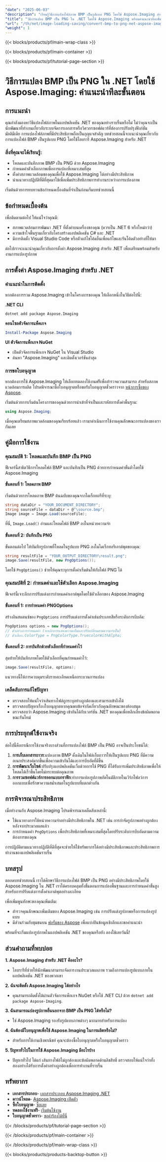 ```yaml
---
"date": "2025-06-03"
"description": "เรียนรู้วิธีการแปลงไฟล์ภาพ BMP เป็นรูปแบบ PNG โดยใช้ Aspose.Imaging สำหรับ .NET คู่มือนี้ครอบคลุมถึงการติดตั้ง ตัวอย่างการเขียนโค้ด และแนวทางปฏิบัติที่ดีที่สุด"
"title": "วิธีการแปลง BMP เป็น PNG ใน .NET โดยใช้ Aspose.Imaging พร้อมคำแนะนำทีละขั้นตอน"
"url": "/th/net/image-loading-saving/convert-bmp-to-png-net-aspose-imaging/"
"weight": 1
---
```


{{< blocks/products/pf/main-wrap-class >}}

{{< blocks/products/pf/main-container >}}

{{< blocks/products/pf/tutorial-page-section >}}
# วิธีการแปลง BMP เป็น PNG ใน .NET โดยใช้ Aspose.Imaging: คำแนะนำทีละขั้นตอน

## การแนะนำ

คุณกำลังมองหาวิธีแปลงไฟล์ภาพในแอปพลิเคชัน .NET ของคุณอย่างราบรื่นหรือไม่ ไม่ว่าคุณจะเป็นนักพัฒนาที่ทำงานเกี่ยวกับระบบจัดการเอกสารหรือวิศวกรซอฟต์แวร์ที่ต้องการปรับปรุงฟังก์ชันมัลติมีเดีย การแปลงไฟล์ภาพที่มีประสิทธิภาพถือเป็นกุญแจสำคัญ บทช่วยสอนนี้จะแนะนำคุณเกี่ยวกับการแปลงไฟล์ BMP เป็นรูปแบบ PNG โดยใช้ไลบรารี Aspose.Imaging สำหรับ .NET

### สิ่งที่คุณจะได้เรียนรู้:
- โหลดและบันทึกภาพ BMP เป็น PNG ด้วย Aspose.Imaging
- กำหนดค่าตัวเลือกภาพเพื่อการแปลงที่เหมาะสมที่สุด
- ตั้งค่าสภาพแวดล้อมของคุณเพื่อใช้ Aspose.Imaging ได้อย่างมีประสิทธิภาพ
- นําแนวทางปฏิบัติที่ดีที่สุดมาใช้เพื่อเพิ่มประสิทธิภาพการทำงานระหว่างการแปลงภาพ

เริ่มต้นด้วยการทบทวนข้อกำหนดเบื้องต้นที่จำเป็นก่อนเริ่มบทช่วยสอนนี้

## ข้อกำหนดเบื้องต้น

เพื่อติดตามต่อไป ให้แน่ใจว่าคุณมี:
- สภาพแวดล้อมการพัฒนา .NET ที่ตั้งค่าบนเครื่องของคุณ (ควรเป็น .NET 6 หรือใหม่กว่า)
- ความเข้าใจพื้นฐานเกี่ยวกับโครงสร้างแอปพลิเคชัน C# และ .NET
- มีการติดตั้ง Visual Studio Code หรือตัวแก้ไขโค้ดอื่นเพื่อแก้ไขและรันโค้ดตัวอย่างที่ให้มา

ต่อไปเราจะแนะนำคุณเกี่ยวกับการตั้งค่า Aspose.Imaging สำหรับ .NET เพื่อเตรียมพร้อมสำหรับงานการแปลงรูปภาพ

## การตั้งค่า Aspose.Imaging สำหรับ .NET

### คำแนะนำในการติดตั้ง

หากต้องการรวม Aspose.Imaging เข้าในโครงการของคุณ ให้เลือกหนึ่งในวิธีต่อไปนี้:

**.NET CLI**
```bash
dotnet add package Aspose.Imaging
```

**คอนโซลตัวจัดการแพ็คเกจ**
```powershell
Install-Package Aspose.Imaging
```

**UI ตัวจัดการแพ็กเกจ NuGet**
- เปิดตัวจัดการแพ็กเกจ NuGet ใน Visual Studio
- ค้นหา "Aspose.Imaging" และติดตั้งเวอร์ชันล่าสุด

### การขอใบอนุญาต

หากต้องการใช้ Aspose.Imaging ให้เลือกทดลองใช้งานฟรีเพื่อสำรวจความสามารถ สำหรับสภาพแวดล้อมการผลิต โปรดพิจารณาซื้อใบอนุญาตหรือขอรับใบอนุญาตชั่วคราวจาก [หน้าการซื้อของ Aspose](https://purchase-aspose.com/buy).

เริ่มต้นด้วยการเริ่มต้นโครงการของคุณด้วยการนำเข้าที่จำเป็นและรหัสการตั้งค่าพื้นฐาน:
```csharp
using Aspose.Imaging;
```

เมื่อคุณเตรียมสภาพแวดล้อมของคุณเรียบร้อยแล้ว เรามาดำเนินการใช้งานคุณลักษณะการแปลงของเรากันเลย

## คู่มือการใช้งาน

### คุณสมบัติ 1: โหลดและบันทึก BMP เป็น PNG

ฟีเจอร์นี้สาธิตวิธีการโหลดไฟล์ BMP และบันทึกเป็น PNG ด้วยการกำหนดค่าขั้นต่ำโดยใช้ Aspose.Imaging

#### ขั้นตอนที่ 1: โหลดภาพ BMP
เริ่มต้นด้วยการโหลดภาพ BMP ต้นฉบับของคุณจากไดเร็กทอรีที่ระบุ:
```csharp
string dataDir = "YOUR_DOCUMENT_DIRECTORY";
string sourceFile = dataDir + @"\source.bmp";
Image image = Image.Load(sourceFile);
```
ที่นี่, `Image.Load()` อ่านและโหลดไฟล์ BMP ลงในหน่วยความจำ

#### ขั้นตอนที่ 2: บันทึกเป็น PNG
ขั้นตอนต่อไป ให้บันทึกรูปภาพที่โหลดในรูปแบบ PNG ลงในไดเร็กทอรีเอาต์พุตของคุณ:
```csharp
string resultFile = "YOUR_OUTPUT_DIRECTORY\result.png";
image.Save(resultFile, new PngOptions());
```
โดยใช้ `PngOptions()` ช่วยให้คุณระบุการตั้งค่าเริ่มต้นให้กับไฟล์ PNG ได้

### คุณสมบัติที่ 2: กำหนดค่าและใช้ตัวเลือก Aspose.Imaging

ฟีเจอร์นี้เจาะลึกการปรับแต่งการกำหนดค่าเอาต์พุตโดยใช้ตัวเลือกของ Aspose.Imaging

#### ขั้นตอนที่ 1: การกำหนดค่า PNGOptions
สร้างอินสแตนซ์ของ `PngOptions` การปรับแต่งการตั้งค่าเช่นประเภทสีหรือระดับการบีบอัด:
```csharp
PngOptions options = new PngOptions();
// ตัวอย่างการกำหนดค่า (ยกเลิกการแสดงความเห็นและปรับเปลี่ยนตามความจำเป็น)
// ตัวเลือก.ColorType = PngColorType.TruecolorWithAlpha;
```

#### ขั้นตอนที่ 2: การบันทึกด้วยตัวเลือกที่กำหนดค่าไว้
สุดท้ายให้บันทึกภาพโดยใช้ตัวเลือกที่คุณกำหนดค่าไว้:
```csharp
image.Save(resultFile, options);
```
แนวทางนี้ให้การควบคุมระดับรายละเอียดเหนือกระบวนการแปลง

### เคล็ดลับการแก้ไขปัญหา
- ตรวจสอบให้แน่ใจว่าเส้นทางไฟล์ถูกระบุอย่างถูกต้องและสามารถเข้าถึงได้
- ตรวจสอบปัญหาเรื่องใบอนุญาตหากคุณพบข้อจำกัดเกี่ยวกับคุณลักษณะของห้องสมุด
- ตรวจสอบว่า Aspose.Imaging เข้ากันได้กับเวอร์ชัน .NET ของคุณเพื่อหลีกเลี่ยงข้อผิดพลาดขณะรันไทม์

## การประยุกต์ใช้งานจริง
ต่อไปนี้คือกรณีการใช้งานจริงบางส่วนที่การแปลงไฟล์ BMP เป็น PNG อาจเป็นประโยชน์ได้:
1. **การเก็บเอกสารถาวร**:แปลงภาพ BMP ดั้งเดิมในไฟล์เก็บถาวรให้เป็นรูปแบบ PNG ที่มีความอเนกประสงค์มากขึ้นเพื่อความเข้ากันได้และการบีบอัดที่ดีขึ้น
2. **การพัฒนาเว็บไซต์**:ปรับปรุงแอปพลิเคชันเว็บด้วยการใช้ PNG ที่ได้รับการเพิ่มประสิทธิภาพเพื่อให้โหลดได้เร็วขึ้นโดยไม่กระทบต่อคุณภาพ
3. **การรวมซอฟต์แวร์การออกแบบกราฟิก**:ทำการแปลงรูปภาพอัตโนมัติภายในเวิร์กโฟลว์การออกแบบเพื่อรักษาความสม่ำเสมอในรูปแบบที่แตกต่างกัน

## การพิจารณาประสิทธิภาพ
เมื่อทำงานกับ Aspose.Imaging โปรดพิจารณาเคล็ดลับเหล่านี้:
- ใช้แนวทางการใช้หน่วยความจำอย่างมีประสิทธิภาพใน .NET เช่น การกำจัดรูปภาพอย่างถูกต้องหลังจากประมวลผลแล้ว
- การกำหนดค่า `PngOptions` เพื่อประสิทธิภาพที่เหมาะสมที่สุดโดยปรับระดับการบีบอัดตามความต้องการของคุณ

การปฏิบัติตามแนวทางปฏิบัติที่ดีที่สุดจะช่วยให้ใช้ทรัพยากรได้อย่างมีประสิทธิภาพและประสิทธิภาพการทำงานของแอปพลิเคชันราบรื่น

## บทสรุป
ตลอดบทช่วยสอนนี้ เราได้ศึกษาวิธีการแปลงไฟล์ BMP เป็น PNG อย่างมีประสิทธิภาพโดยใช้ Aspose.Imaging ใน .NET เราได้ครอบคลุมทั้งขั้นตอนการแปลงพื้นฐานและการกำหนดค่าขั้นสูงสำหรับการปรับแต่งการตั้งค่าเอาต์พุตอย่างละเอียด

เพื่อเพิ่มพูนทักษะของคุณเพิ่มเติม:
- สำรวจคุณลักษณะเพิ่มเติมของ Aspose.Imaging เช่น การปรับแต่งรูปภาพหรือการแปลงรูปแบบ
- มีส่วนร่วมกับชุมชนบน [ฟอรั่มของ Aspose](https://forum.aspose.com/c/imaging/10) เพื่อแบ่งปันข้อมูลเชิงลึกและขอคำแนะนำ

พร้อมที่จะเริ่มแปลงรูปภาพในแอปพลิเคชัน .NET ของคุณหรือยัง ลองใช้เลยวันนี้!

## ส่วนคำถามที่พบบ่อย

**1. Aspose.Imaging สำหรับ .NET คืออะไร?**
- ไลบรารีที่ช่วยให้นักพัฒนาสามารถจัดการงานประมวลผลภาพ รวมถึงการแปลงรูปแบบภายในแอปพลิเคชัน .NET ของพวกเขา

**2. ฉันจะติดตั้ง Aspose.Imaging ได้อย่างไร**
- คุณสามารถติดตั้งได้ผ่านตัวจัดการแพ็กเกจ NuGet หรือใช้ .NET CLI ด้วย `dotnet add package Aspose-Imaging`.

**3. ฉันสามารถแปลงรูปภาพอื่นนอกจาก BMP เป็น PNG ได้หรือไม่?**
- ใช่ Aspose.Imaging รองรับรูปแบบภาพต่างๆ มากมายสำหรับการแปลง

**4. ฉันต้องมีใบอนุญาตเพื่อใช้ Aspose.Imaging ในการผลิตหรือไม่?**
- สำหรับการใช้งานเชิงพาณิชย์ คุณจะต้องซื้อใบอนุญาตหรือใบอนุญาตชั่วคราว

**5. ปัญหาทั่วไปในการใช้ Aspose.Imaging มีอะไรบ้าง**
- ปัญหาทั่วไป ได้แก่ เส้นทางไฟล์ไม่ถูกต้องและข้อผิดพลาดด้านลิขสิทธิ์ ตรวจสอบให้แน่ใจว่าทั้งสองอย่างได้รับการตั้งค่าอย่างถูกต้องเพื่อการทำงานที่ราบรื่น

## ทรัพยากร
- **เอกสารประกอบ**- [เอกสารประกอบ Aspose.Imaging .NET](https://reference.aspose.com/imaging/net/)
- **ดาวน์โหลด**- [Aspose.Imaging เปิดตัว](https://releases.aspose.com/imaging/net/)
- **ซื้อใบอนุญาต**- [ซื้อเลย](https://purchase.aspose.com/buy)
- **ทดลองใช้งานฟรี**- [เริ่มต้นใช้งาน](https://releases.aspose.com/imaging/net/)
- **ใบอนุญาตชั่วคราว**- [ขอคำร้องได้ที่นี่](https://purchase.aspose.com/temporary-license/)

{{< /blocks/products/pf/tutorial-page-section >}}

{{< /blocks/products/pf/main-container >}}

{{< /blocks/products/pf/main-wrap-class >}}

{{< blocks/products/products-backtop-button >}}